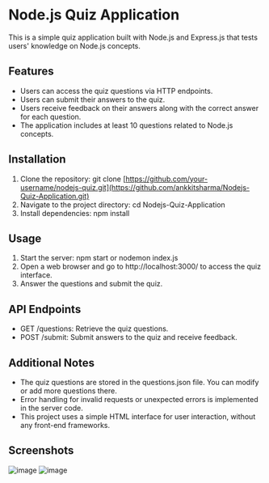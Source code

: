 # Node.js Quiz Application

This is a simple quiz application built with Node.js and Express.js that tests users' knowledge on Node.js concepts.

## Features

- Users can access the quiz questions via HTTP endpoints.
- Users can submit their answers to the quiz.
- Users receive feedback on their answers along with the correct answer for each question.
- The application includes at least 10 questions related to Node.js concepts.

## Installation

1. Clone the repository:
  git clone [https://github.com/your-username/nodejs-quiz.git](https://github.com/ankkitsharma/Nodejs-Quiz-Application.git)
2. Navigate to the project directory:
  cd Nodejs-Quiz-Application
4. Install dependencies:
  npm install

## Usage

1. Start the server:
  npm start or nodemon index.js
2. Open a web browser and go to http://localhost:3000/ to access the quiz interface.
3. Answer the questions and submit the quiz.

## API Endpoints

- GET /questions: Retrieve the quiz questions.
- POST /submit: Submit answers to the quiz and receive feedback.

## Additional Notes

- The quiz questions are stored in the questions.json file. You can modify or add more questions there.
- Error handling for invalid requests or unexpected errors is implemented in the server code.
- This project uses a simple HTML interface for user interaction, without any front-end frameworks.
## Screenshots

![image](https://github.com/ankkitsharma/Nodejs-Quiz-Application/assets/78787267/04dcba64-ee85-4674-81e8-1fd079f5053e)
![image](https://github.com/ankkitsharma/Nodejs-Quiz-Application/assets/78787267/3b2ea192-6416-4b4d-acfe-6710af9ee3d3)





